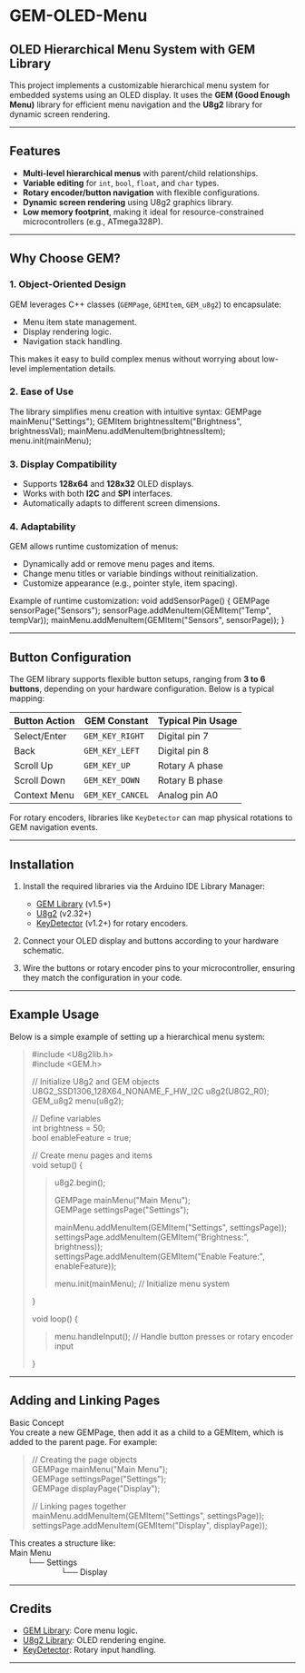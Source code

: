 # GEM-OLED-Menu
## **OLED Hierarchical Menu System with GEM Library**

This project implements a customizable hierarchical menu system for embedded systems using an OLED display. It uses the **GEM (Good Enough Menu)** library for efficient menu navigation and the **U8g2** library for dynamic screen rendering.

---

## **Features**
- **Multi-level hierarchical menus** with parent/child relationships.
- **Variable editing** for `int`, `bool`, `float`, and `char` types.
- **Rotary encoder/button navigation** with flexible configurations.
- **Dynamic screen rendering** using U8g2 graphics library.
- **Low memory footprint**, making it ideal for resource-constrained microcontrollers (e.g., ATmega328P).

---

## **Why Choose GEM?**

### 1. **Object-Oriented Design**
GEM leverages C++ classes (`GEMPage`, `GEMItem`, `GEM_u8g2`) to encapsulate:
- Menu item state management.
- Display rendering logic.
- Navigation stack handling.

This makes it easy to build complex menus without worrying about low-level implementation details.

### 2. **Ease of Use**
The library simplifies menu creation with intuitive syntax:
GEMPage mainMenu("Settings");
GEMItem brightnessItem("Brightness", brightnessVal);
mainMenu.addMenuItem(brightnessItem);
menu.init(mainMenu);


### 3. **Display Compatibility**
- Supports **128x64** and **128x32** OLED displays.
- Works with both **I2C** and **SPI** interfaces.
- Automatically adapts to different screen dimensions.

### 4. **Adaptability**
GEM allows runtime customization of menus:
- Dynamically add or remove menu pages and items.
- Change menu titles or variable bindings without reinitialization.
- Customize appearance (e.g., pointer style, item spacing).

Example of runtime customization:
void addSensorPage() {
GEMPage sensorPage("Sensors");
sensorPage.addMenuItem(GEMItem("Temp", tempVar));
mainMenu.addMenuItem(GEMItem("Sensors", sensorPage));
}


---

## **Button Configuration**

The GEM library supports flexible button setups, ranging from **3 to 6 buttons**, depending on your hardware configuration. Below is a typical mapping:

| Button Action      | GEM Constant      | Typical Pin Usage |
|--------------------|-------------------|-------------------|
| Select/Enter       | `GEM_KEY_RIGHT`   | Digital pin 7     |
| Back               | `GEM_KEY_LEFT`    | Digital pin 8     |
| Scroll Up          | `GEM_KEY_UP`      | Rotary A phase    |
| Scroll Down        | `GEM_KEY_DOWN`    | Rotary B phase    |
| Context Menu       | `GEM_KEY_CANCEL`  | Analog pin A0     |

For rotary encoders, libraries like `KeyDetector` can map physical rotations to GEM navigation events.

---

## **Installation**

1. Install the required libraries via the Arduino IDE Library Manager:
   - [GEM Library](https://github.com/Spirik/GEM) (v1.5+)
   - [U8g2](https://github.com/olikraus/u8g2) (v2.32+)
   - [KeyDetector](https://github.com/mathertel/RotaryEncoder) (v1.2+) for rotary encoders.

2. Connect your OLED display and buttons according to your hardware schematic.

3. Wire the buttons or rotary encoder pins to your microcontroller, ensuring they match the configuration in your code.

---

## **Example Usage**

Below is a simple example of setting up a hierarchical menu system:  

>#include <U8g2lib.h>  
>#include <GEM.h>  
>
>// Initialize U8g2 and GEM objects  
>U8G2_SSD1306_128X64_NONAME_F_HW_I2C u8g2(U8G2_R0);  
>GEM_u8g2 menu(u8g2);  
>
>// Define variables  
>int brightness = 50;  
>bool enableFeature = true;  
>
>// Create menu pages and items  
>void setup() {  
>>u8g2.begin();  
>>
>>GEMPage mainMenu("Main Menu");  
>>GEMPage settingsPage("Settings");  
>>
>>mainMenu.addMenuItem(GEMItem("Settings", settingsPage));  
>>settingsPage.addMenuItem(GEMItem("Brightness:", brightness));  
>>settingsPage.addMenuItem(GEMItem("Enable Feature:", enableFeature));  
>>
>>menu.init(mainMenu); // Initialize menu system
>
>}  
>
>void loop() {  
>>menu.handleInput(); // Handle button presses or rotary encoder input
>
>}  

---

## **Adding and Linking Pages**

Basic Concept  
You create a new GEMPage, then add it as a child to a GEMItem, which is added to the parent page. For example:  

>// Creating the page objects  
>GEMPage mainMenu("Main Menu");  
>GEMPage settingsPage("Settings");  
>GEMPage displayPage("Display");  
>
>// Linking pages together  
>mainMenu.addMenuItem(GEMItem("Settings", settingsPage));  
>settingsPage.addMenuItem(GEMItem("Display", displayPage));  


This creates a structure like:  
Main Menu  
&nbsp;&nbsp;&nbsp;&nbsp;&nbsp;&nbsp;&nbsp;&nbsp;└── Settings  
&nbsp;&nbsp;&nbsp;&nbsp;&nbsp;&nbsp;&nbsp;&nbsp;&nbsp;&nbsp;&nbsp;&nbsp;&nbsp;&nbsp;&nbsp;&nbsp;&nbsp;&nbsp;&nbsp;&nbsp;&nbsp;&nbsp;&nbsp;└── Display  

---

## **Credits**
- [GEM Library](https://github.com/Spirik/GEM): Core menu logic.
- [U8g2 Library](https://github.com/olikraus/u8g2): OLED rendering engine.
- [KeyDetector](https://github.com/mathertel/RotaryEncoder): Rotary input handling.

---
